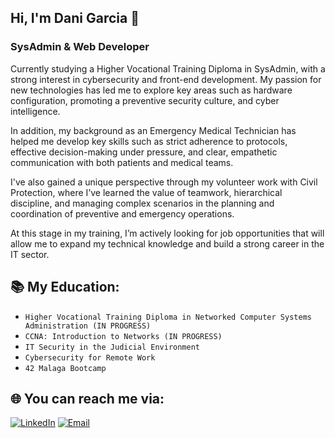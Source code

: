 ## Hi, I'm Dani Garcia 👋
### SysAdmin & Web Developer

Currently studying a Higher Vocational Training Diploma in SysAdmin, with a strong interest in cybersecurity and front-end development. My passion for new technologies has led me to explore key areas such as hardware configuration, promoting a preventive security culture, and cyber intelligence.

In addition, my background as an Emergency Medical Technician has helped me develop key skills such as strict adherence to protocols, effective decision-making under pressure, and clear, empathetic communication with both patients and medical teams.

I've also gained a unique perspective through my volunteer work with Civil Protection, where I’ve learned the value of teamwork, hierarchical discipline, and managing complex scenarios in the planning and coordination of preventive and emergency operations.

At this stage in my training, I’m actively looking for job opportunities that will allow me to expand my technical knowledge and build a strong career in the IT sector.

## 📚 My Education:
- `Higher Vocational Training Diploma in Networked Computer Systems Administration (IN PROGRESS)`
- `CCNA: Introduction to Networks (IN PROGRESS)`
- `IT Security in the Judicial Environment`
- `Cybersecurity for Remote Work`
- `42 Malaga Bootcamp`

## 🌐 You can reach me via:

[![LinkedIn](https://img.shields.io/badge/LinkedIn-%230077B5?style=for-the-badge&logo=linkedin&logoColor=white)](https://www.linkedin.com/in/josedanielgarciamoreno)
[![Email](https://img.shields.io/badge/Email-D14836?style=for-the-badge&logo=gmail&logoColor=white)](mailto:josedanielgarciamoreno@outlook.com)

<!--
## Contact & Support:

[![MyPublicInbox](https://img.shields.io/badge/MyPublicInbox-SEND+A+COFFEE_(QUICK+REPLY)_Thank+you!-orange?style=for-the-badge&logo=Microsoft+Outlook&logoColor=white&labelColor=101010)](https://mypublicinbox.com/XXXXXXXXXXXXXXX)
</br>
[![BuyMeACoffee](https://img.shields.io/badge/Buy_Me_A_Coffee-support_my_work-FFDD00?style=for-the-badge&logo=buy-me-a-coffee&logoColor=white&labelColor=101010)](https://www.buymeacoffee.com/XXXXXXXXXXX)
-->

